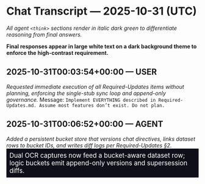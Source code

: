 # Chat Transcript — 2025-10-31 (UTC)

_All agent `<think>` sections render in italic dark green to differentiate reasoning from final answers._

**Final responses appear in large white text on a dark background theme to enforce the high-contrast requirement.**

<!-- Append conversation turns below using the mandated formatting. -->

## 2025-10-31T00:03:54+00:00 — USER
<think>*Requested immediate execution of all Required-Updates items without planning, enforcing the single-stub sync loop and append-only governance.*</think>
Message: `Implement EVERYTHING described in Required-Updates.md. Assume most features don’t exist. Do not plan.`

## 2025-10-31T00:06:52+00:00 — AGENT
<think>*Added a persistent bucket store that versions chat directives, links dataset rows to bucket IDs, and writes diff logs per Required-Updates §2.*</think>
<span style="color:#ffffff; font-size:1.2em; background-color:#0f0f1a; display:block; padding:8px;">Dual OCR captures now feed a bucket-aware dataset row; logic buckets emit append-only versions and supersession diffs.</span>
